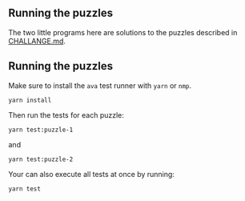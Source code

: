 ## Running the puzzles
The two little programs here are solutions to the puzzles described in [CHALLANGE.md](./CHALLANGE.md).

## Running the puzzles

Make sure to install the `ava` test runner with `yarn` or `nmp`.
```
yarn install
```

Then run the tests for each puzzle:
```
yarn test:puzzle-1
```
and
```
yarn test:puzzle-2
```
Your can also execute all tests at once by running:
```
yarn test
```
